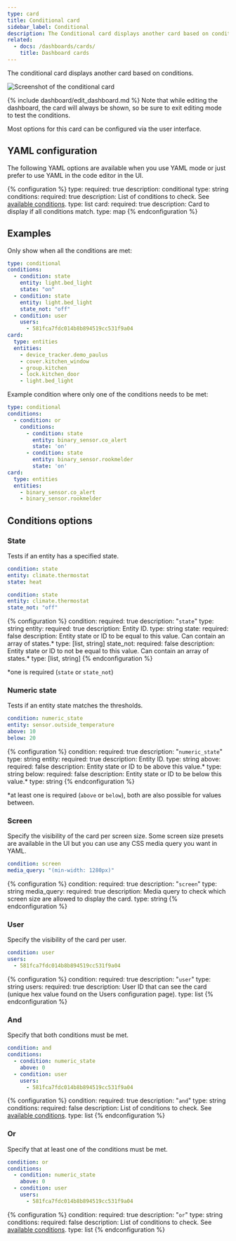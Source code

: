 ```yaml
---
type: card
title: Conditional card
sidebar_label: Conditional
description: The Conditional card displays another card based on conditions.
related:
  - docs: /dashboards/cards/
    title: Dashboard cards
---
```


The conditional card displays another card based on conditions.

![Screenshot of the conditional card](/images/dashboards/conditional_card.gif)

{% include dashboard/edit_dashboard.md %}
Note that while editing the dashboard, the card will always be shown, so be sure to exit editing mode to test the conditions.

Most options for this card can be configured via the user interface.

## YAML configuration

The following YAML options are available when you use YAML mode or just prefer to use YAML in the code editor in the UI.

{% configuration %}
type:
  required: true
  description: conditional
  type: string
conditions:
  required: true
  description: List of conditions to check. See [available conditions](#conditions-options).
  type: list
card:
  required: true
  description: Card to display if all conditions match.
  type: map
{% endconfiguration %}

## Examples

Only show when all the conditions are met:

```yaml
type: conditional
conditions:
  - condition: state
    entity: light.bed_light
    state: "on"
  - condition: state
    entity: light.bed_light
    state_not: "off"
  - condition: user
    users:
      - 581fca7fdc014b8b894519cc531f9a04
card:
  type: entities
  entities:
    - device_tracker.demo_paulus
    - cover.kitchen_window
    - group.kitchen
    - lock.kitchen_door
    - light.bed_light
```

Example condition where only one of the conditions needs to be met:

```yaml
type: conditional
conditions:
  - condition: or
    conditions:
      - condition: state
        entity: binary_sensor.co_alert
        state: 'on'
      - condition: state
        entity: binary_sensor.rookmelder
        state: 'on'
card:
  type: entities
  entities:
    - binary_sensor.co_alert
    - binary_sensor.rookmelder
```

## Conditions options

### State

Tests if an entity has a specified state.

```yaml
condition: state
entity: climate.thermostat
state: heat
```

```yaml
condition: state
entity: climate.thermostat
state_not: "off"
```

{% configuration %}
condition:
  required: true
  description: "`state`"
  type: string
entity:
  required: true
  description: Entity ID.
  type: string
state:
  required: false
  description: Entity state or ID to be equal to this value. Can contain an array of states.*
  type: [list, string]
state_not:
  required: false
  description: Entity state or ID to not be equal to this value. Can contain an array of states.*
  type: [list, string]
{% endconfiguration %}

*one is required (`state` or `state_not`)

### Numeric state

Tests if an entity state matches the thresholds.

```yaml
condition: numeric_state
entity: sensor.outside_temperature
above: 10
below: 20
```

{% configuration %}
condition:
  required: true
  description: "`numeric_state`"
  type: string
entity:
  required: true
  description: Entity ID.
  type: string
above:
  required: false
  description: Entity state or ID to be above this value.*
  type: string
below:
  required: false
  description: Entity state or ID to be below this value.*
  type: string
{% endconfiguration %}

*at least one is required (`above` or `below`), both are also possible for values between.

### Screen

Specify the visibility of the card per screen size. Some screen size presets are available in the UI but you can use any CSS media query you want in YAML.

```yaml
condition: screen
media_query: "(min-width: 1280px)"
```

{% configuration %}
condition:
  required: true
  description: "`screen`"
  type: string
media_query:
  required: true
  description: Media query to check which screen size are allowed to display the card.
  type: string
{% endconfiguration %}

### User

Specify the visibility of the card per user.

```yaml
condition: user
users:
  - 581fca7fdc014b8b894519cc531f9a04
```

{% configuration %}
condition:
  required: true
  description: "`user`"
  type: string
users:
  required: true
  description: User ID that can see the card (unique hex value found on the Users configuration page).
  type: list
{% endconfiguration %}

### And

Specify that both conditions must be met.

```yaml
condition: and
conditions:
  - condition: numeric_state
    above: 0
  - condition: user
    users:
      - 581fca7fdc014b8b894519cc531f9a04
```

{% configuration %}
condition:
  required: true
  description: "`and`"
  type: string
conditions:
  required: false
  description: List of conditions to check. See [available conditions](#conditions-options).
  type: list
{% endconfiguration %}

### Or

Specify that at least one of the conditions must be met.

```yaml
condition: or
conditions:
  - condition: numeric_state
    above: 0
  - condition: user
    users:
      - 581fca7fdc014b8b894519cc531f9a04
```

{% configuration %}
condition:
  required: true
  description: "`or`"
  type: string
conditions:
  required: false
  description: List of conditions to check. See [available conditions](#conditions-options).
  type: list
{% endconfiguration %}


